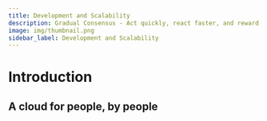 ```yaml
---
title: Development and Scalability
description: Gradual Consensus - Act quickly, react faster, and reward slowly.
image: img/thumbnail.png
sidebar_label: Development and Scalability
---
```


# Introduction

<Description
  text="Distributed Cloud."
/>

## A cloud for people, by people
